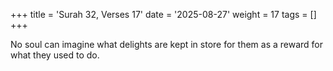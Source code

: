 +++
title = 'Surah 32, Verses 17'
date = '2025-08-27'
weight = 17
tags = []
+++

No soul can imagine what delights are kept in store for them as a reward for what they used to do.